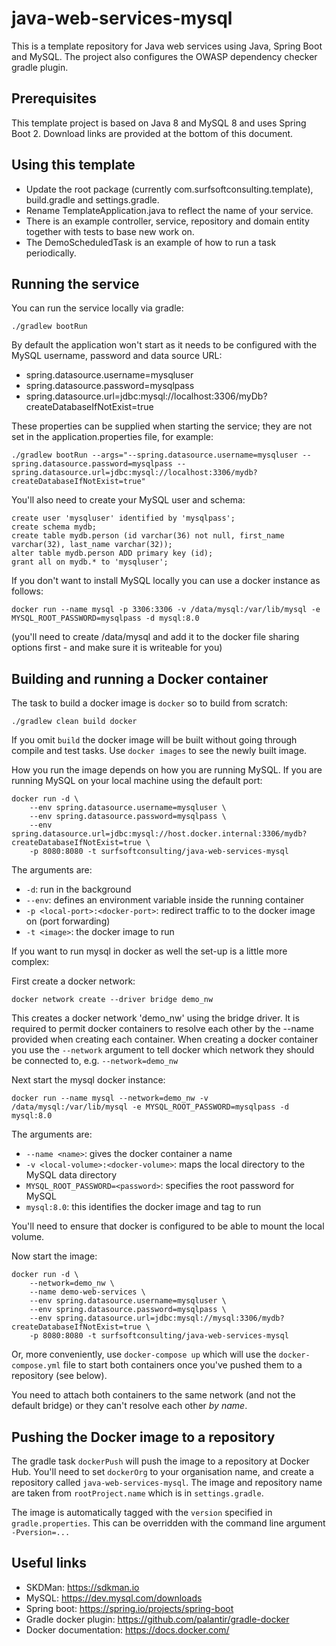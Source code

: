 # java-web-services-mysql

This is a template repository for Java web services using Java, Spring Boot and MySQL.
The project also configures the OWASP dependency checker gradle plugin.

## Prerequisites
This template project is based on Java 8 and MySQL 8 and uses Spring Boot 2.
Download links are provided at the bottom of this document.

## Using this template
- Update the root package (currently com.surfsoftconsulting.template), build.gradle and settings.gradle.
- Rename TemplateApplication.java to reflect the name of your service.
- There is an example controller, service, repository and domain entity together with tests to base new work on.
- The DemoScheduledTask is an example of how to run a task periodically.

## Running the service
You can run the service locally via gradle:
```
./gradlew bootRun
```

By default the application won't start as it needs to be configured with the MySQL username, password and data source URL:
- spring.datasource.username=mysqluser
- spring.datasource.password=mysqlpass
- spring.datasource.url=jdbc:mysql://localhost:3306/myDb?createDatabaseIfNotExist=true

These properties can be supplied when starting the service; they are not set in the application.properties file, for example:
```
./gradlew bootRun --args="--spring.datasource.username=mysqluser --spring.datasource.password=mysqlpass --spring.datasource.url=jdbc:mysql://localhost:3306/mydb?createDatabaseIfNotExist=true"
```

You'll also need to create your MySQL user and schema:
```
create user 'mysqluser' identified by 'mysqlpass';
create schema mydb;
create table mydb.person (id varchar(36) not null, first_name varchar(32), last_name varchar(32));
alter table mydb.person ADD primary key (id);
grant all on mydb.* to 'mysqluser';
```

If you don't want to install MySQL locally you can use a docker instance as follows:
```
docker run --name mysql -p 3306:3306 -v /data/mysql:/var/lib/mysql -e MYSQL_ROOT_PASSWORD=mysqlpass -d mysql:8.0
```
(you'll need to create /data/mysql and add it to the docker file sharing options first - and make sure it is writeable for you)

## Building and running a Docker container

The task to build a docker image is `docker` so to build from scratch:
```
./gradlew clean build docker
```

If you omit `build` the docker image will be built without going through compile and test tasks.
Use `docker images` to see the newly built image.

How you run the image depends on how you are running MySQL.
If you are running MySQL on your local machine using the default port:

```
docker run -d \
    --env spring.datasource.username=mysqluser \
    --env spring.datasource.password=mysqlpass \
    --env spring.datasource.url=jdbc:mysql://host.docker.internal:3306/mydb?createDatabaseIfNotExist=true \
    -p 8080:8080 -t surfsoftconsulting/java-web-services-mysql
```
The arguments are:
- `-d`: run in the background
- `--env`: defines an environment variable inside the running container
- `-p <local-port>:<docker-port>`: redirect traffic to <local-port> to the docker image on <docker-port> (port forwarding)
- `-t <image>`: the docker image to run

If you want to run mysql in docker as well the set-up is a little more complex:

First create a docker network:
```
docker network create --driver bridge demo_nw
```

This creates a docker network 'demo_nw' using the bridge driver.
It is required to permit docker containers to resolve each other by the --name provided when creating each container.
When creating a docker container you use the `--network` argument to tell docker which network they should be connected to, e.g. `--network=demo_nw`

Next start the mysql docker instance:
```
docker run --name mysql --network=demo_nw -v /data/mysql:/var/lib/mysql -e MYSQL_ROOT_PASSWORD=mysqlpass -d mysql:8.0
```
The arguments are:
- `--name <name>`: gives the docker container a name
- `-v <local-volume>:<docker-volume>`: maps the local directory to the MySQL data directory
- `MYSQL_ROOT_PASSWORD=<password>`: specifies the root password for MySQL
- `mysql:8.0`: this identifies the docker image and tag to run

You'll need to ensure that docker is configured to be able to mount the local volume.

Now start the image:
```
docker run -d \
    --network=demo_nw \
    --name demo-web-services \
    --env spring.datasource.username=mysqluser \
    --env spring.datasource.password=mysqlpass \
    --env spring.datasource.url=jdbc:mysql://mysql:3306/mydb?createDatabaseIfNotExist=true \
    -p 8080:8080 -t surfsoftconsulting/java-web-services-mysql
```

Or, more conveniently, use `docker-compose up` which will use the `docker-compose.yml` file to start both containers once you've pushed them to a repository (see below).

You need to attach both containers to the same network (and not the default bridge) or they can't resolve each other _by name_.

## Pushing the Docker image to a repository

The gradle task `dockerPush` will push the image to a repository at Docker Hub.
You'll need to set `dockerOrg` to your organisation name, and create a repository called `java-web-services-mysql`.
The image and repository name are taken from `rootProject.name` which is in `settings.gradle`.

The image is automatically tagged with the `version` specified in `gradle.properties`.
This can be overridden with the command line argument `-Pversion=...`

## Useful links

- SKDMan: https://sdkman.io
- MySQL: https://dev.mysql.com/downloads
- Spring boot: https://spring.io/projects/spring-boot
- Gradle docker plugin: https://github.com/palantir/gradle-docker
- Docker documentation: https://docs.docker.com/
